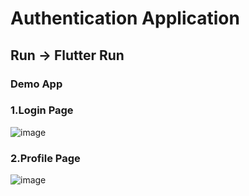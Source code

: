 # Authentication Application
## Run -> Flutter Run
### Demo App
### 1.Login Page
![image](https://github.com/jame12945/Login-Logout-Application/assets/69070123/abaf220d-a8fe-498f-b733-e13b68a9cf04)
### 2.Profile Page
![image](https://github.com/jame12945/Login-Logout-Application/assets/69070123/517c3fad-3ccf-4e96-b965-779a25d95a06)




